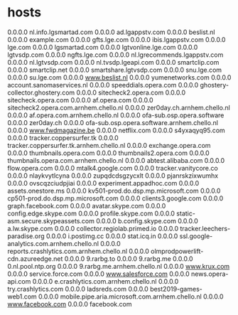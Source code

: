 # hosts
0.0.0.0	nl.info.lgsmartad.com
0.0.0.0	ad.lgappstv.com
0.0.0.0	beslist.nl
0.0.0.0	example.com
0.0.0.0	gfts.lge.com
0.0.0.0	ibis.lgappstv.com
0.0.0.0	lge.com
0.0.0.0	lgsmartad.com
0.0.0.0	lgtvonline.lge.com
0.0.0.0	lgtvsdp.com
0.0.0.0	ngfts.lge.com
0.0.0.0	nl.lgrecommends.lgappstv.com
0.0.0.0	nl.lgtvsdp.com
0.0.0.0	nl.tvsdp.lgeapi.com
0.0.0.0	smartclip.com
0.0.0.0	smartclip.net
0.0.0.0	smartshare.lgtvsdp.com
0.0.0.0	snu.lge.com
0.0.0.0	su.lge.com
0.0.0.0	www.beslist.nl
0.0.0.0	yumenetworks.com
0.0.0.0	account.sanomaservices.nl
0.0.0.0	speeddials.opera.com
0.0.0.0	ghostery-collector.ghostery.com
0.0.0.0	sitecheck2.opera.com
0.0.0.0	sitecheck.opera.com
0.0.0.0	af.opera.com
0.0.0.0	sitecheck2.opera.com.arnhem.chello.nl
0.0.0.0	zer0day.ch.arnhem.chello.nl
0.0.0.0	af.opera.com.arnhem.chello.nl
0.0.0.0	ofa-sub.osp.opera.software
0.0.0.0	zer0day.ch
0.0.0.0	ofa-sub.osp.opera.software.arnhem.chello.nl
0.0.0.0	www.fwdmagazine.be
0.0.0.0	netflix.com
0.0.0.0	s4yxaqyq95.com
0.0.0.0	tracker.coppersurfer.tk
0.0.0.0	tracker.coppersurfer.tk.arnhem.chello.nl
0.0.0.0	exchange.opera.com
0.0.0.0	thumbnails.opera.com
0.0.0.0	thumbnails2.opera.com
0.0.0.0	thumbnails.opera.com.arnhem.chello.nl
0.0.0.0	abtest.alibaba.com
0.0.0.0	flow.opera.com
0.0.0.0	mtalk4.google.com
0.0.0.0	tracker.vanitycore.co
0.0.0.0	nlaykvytlcyna
0.0.0.0	zupqdcdsgzycxlt
0.0.0.0	pjanrskzixwumhx
0.0.0.0	ovscqzciudpjiai
0.0.0.0	experiment.appadhoc.com
0.0.0.0	assets.onestore.ms
0.0.0.0	kv501-prod.do.dsp.mp.microsoft.com
0.0.0.0	cp501-prod.do.dsp.mp.microsoft.com
0.0.0.0	clients3.google.com
0.0.0.0	graph.facebook.com
0.0.0.0	avatar.skype.com
0.0.0.0	config.edge.skype.com
0.0.0.0	profile.skype.com
0.0.0.0	static-asm.secure.skypeassets.com
0.0.0.0	b.config.skype.com
0.0.0.0	a.lw.skype.com
0.0.0.0	collector.regiolab.primed.io
0.0.0.0	tracker.leechers-paradise.org
0.0.0.0	i.postimg.cc
0.0.0.0	stat.icq.in
0.0.0.0	ssl.google-analytics.com.arnhem.chello.nl
0.0.0.0	reports.crashlytics.com.arnhem.chello.nl
0.0.0.0	olmprodpowerlift-cdn.azureedge.net
0.0.0.0	9.rarbg.to
0.0.0.0	9.rarbg.me
0.0.0.0	0.nl.pool.ntp.org
0.0.0.0	9.rarbg.me.arnhem.chello.nl
0.0.0.0	www.krux.com
0.0.0.0	service.force.com
0.0.0.0	www.salesforce.com
0.0.0.0	news.opera-api.com
0.0.0.0	e.crashlytics.com.arnhem.chello.nl
0.0.0.0	try.crashlytics.com
0.0.0.0	ladsreds.com
0.0.0.0	best2019-games-web1.com
0.0.0.0	mobile.pipe.aria.microsoft.com.arnhem.chello.nl
0.0.0.0	www.facebook.com
0.0.0.0	facebook.com
